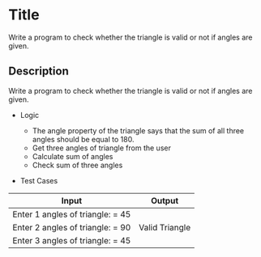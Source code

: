 # Title

Write a program to check whether the triangle is valid or not if angles are given.

## Description

Write a program to check whether the triangle is valid or not if angles are given.

- Logic

  - The angle property of the triangle says that the sum of all three angles should be equal to 180.
  - Get three angles of triangle from the user
  - Calculate sum of angles
  - Check sum of three angles

- Test Cases

| Input                            | Output         |
| -------------------------------- | -------------- |
| Enter 1 angles of triangle: = 45 |                |
| Enter 2 angles of triangle: = 90 | Valid Triangle |
| Enter 3 angles of triangle: = 45 |                |
